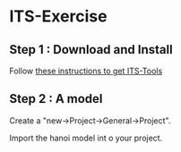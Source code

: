 # ITS-Exercise

## Step 1 : Download and Install

Follow [these instructions to get ITS-Tools](https://lip6.github.io/ITSTools-web/eclipsestart.htmlhttps://lip6.github.io/ITSTools-web/eclipsestart.html)

## Step 2 : A model

Create a "new->Project->General->Project".

Import the hanoi model int o your project.

